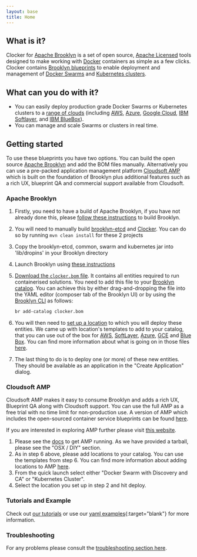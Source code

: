 ```yaml
---
layout: base
title: Home
---
```


## What is it?
Clocker for [Apache Brooklyn](https://brooklyn.apache.org/) is a set of open source, [Apache Licensed](https://www.apache.org/licenses/LICENSE-2.0) tools designed to make working with [Docker](https://www.docker.com/) containers as simple as a few clicks. Clocker contains [Brooklyn blueprints](http://brooklyn.apache.org/v/latest/start/blueprints.html) to enable deployment and management of [Docker Swarms](https://www.docker.com/products/docker-swarm) and [Kubernetes clusters](http://kubernetes.io/).

## What can you do with it?

* You can easily deploy production grade Docker Swarms or Kubernetes clusters to a [range of clouds](http://brooklyn.apache.org/v/latest/ops/locations/index.html) (including [AWS](https://aws.amazon.com/), [Azure](https://azure.microsoft.com), [Google Cloud](https://cloud.google.com/), [IBM Softlayer](http://www.softlayer.com/), and [IBM BlueBox](https://www.blueboxcloud.com/)).
* You can manage and scale Swarms or clusters in real time.

## Getting started
To use these blueprints you have two options. You can build the open source [Apache Brooklyn](http://brooklyn.apache.org/) and add the BOM files manually. Alternatively you can use a pre-packed application management platform [Cloudsoft AMP](http://www.cloudsoft.io/products/) which is built on the foundation of Brooklyn plus additional features such as a rich UX, blueprint QA and commercial support available from Cloudsoft.

### Apache Brooklyn

1. Firstly, you need to have a build of Apache Brooklyn, if you have not already done this, please [follow these instructions](https://brooklyn.apache.org/v/latest/dev/env/maven-build.html) to build Brooklyn.
2. You will need to manually build [brooklyn-etcd](https://github.com/brooklyncentral/brooklyn-etcd/) and [Clocker](https://github.com/brooklyncentral/clocker). You can do so by running `mvn clean install` for these 2 projects
3. Copy the brooklyn-etcd, common, swarm and kubernetes jar into 'lib/dropins' in your Brooklyn directory
4. Launch Brooklyn using [these instructions](https://brooklyn.apache.org/v/latest/start/running.html)
5. [Download the `clocker.bom` file](clocker.bom). It contains all entities required to run containerised solutions. You need to add this file to your [Brooklyn catalog](http://brooklyn.apache.org/v/latest/ops/catalog/index.html). You can achieve this by either drag-and-dropping the file into the YAML editor (composer tab of the Brooklyn UI) or by using the [Brooklyn CLI](https://brooklyn.apache.org/v/latest/ops/cli/index.html) as follows:

   ```sh
   br add-catalog clocker.bom
   ```
6. You will then need to [set up a location](https://brooklyn.apache.org/v/latest/ops/locations/index.html) to which you will deploy these entities. We came up with location's templates to add to your catalog, that you can use out of the box for [AWS](tutorials/locations/aws-example-location.bom), [SoftLayer]((tutorials/locations/sl-example-location.bom)), [Azure](tutorials/locations/azure-example-location.bom), [GCE](tutorials/locations/gce-example-location.bom) and [Blue Box](tutorials/locations/bb-example-location.bom). You can find more information about what is going on in those files [here](tutorials/swarm-cluster.html#setup-a-cloud-location).
7. The last thing to do is to deploy one (or more) of these new entities. They should be available as an application in the "Create Application" dialog. 

### Cloudsoft AMP
Cloudsoft AMP makes it easy to consume Brooklyn and adds a rich UX, Blueprint QA along with Cloudsoft support. You can use the full AMP  as a free trial with no time limit for non-production use. A version of AMP which includes the open-sourced container service blueprints can be found [here](http://download.cloudsoft.io/amp/4.1.0-20160930.1659/cloudsoft-amp-karaf-4.1.0-20160930.1659.tar.gz).

If you are interested in exploring AMP further please visit [this website](http://www.cloudsoft.io/).

1. Please see the [docs](http://docs.cloudsoft.io/tutorials/tutorial-get-amp-running.html) to get AMP running. As we have provided a tarball, please see the "OSX / DIY" section.
2. As in step 6 above, please add locations to your catalog. You can use the templates from step 6. You can find more information about adding locations to AMP [here](http://docs.cloudsoft.io/locations/index.html).
3. From the quick launch select either "Docker Swarm with Discovery and CA" or "Kubernetes Cluster".
4. Select the location you set up in step 2 and hit deploy.

### Tutorials and Example
Check out [our tutorials](tutorials) or use our [yaml examples](examples/swarm.yaml){:target="blank"} for more information.

### Troubleshooting
For any problems please consult the [troubleshooting section here](./docs/troubleshooting.html).
